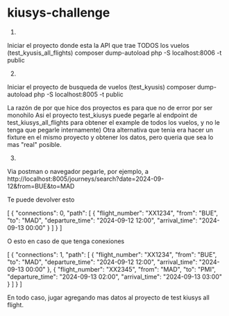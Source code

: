 # kiusys-challenge
1)

Iniciar el proyecto donde esta la API que trae TODOS los vuelos (test_kyusis_all_flights)
composer dump-autoload 
php -S localhost:8006 -t public


2)

Iniciar el proyecto de busqueda de vuelos (test_kyusis)
composer dump-autoload 
php -S localhost:8005 -t public

La razón de por que hice dos proyectos es para que no de error por ser monohilo
Asi el proyecto test_kiusys puede pegarle al endpoint de test_kiusys_all_flights para obtener el example de todos los vuelos, y no le tenga que pegarle internamente)
Otra alternativa que tenia era hacer un fixture en el mismo proyecto y obtener los datos, pero queria que sea lo mas "real" posible.


3)

Via postman o navegador pegarle, por ejemplo, a http://localhost:8005/journeys/search?date=2024-09-12&from=BUE&to=MAD

Te puede devolver esto

[ { "connections": 0, "path": [ { "flight_number": "XX1234", "from": "BUE", "to": "MAD", "departure_time": "2024-09-12 12:00", "arrival_time": "2024-09-13 00:00" } ] } ]

O esto en caso de que tenga conexiones

[ { "connections": 1, "path": [ { "flight_number": "XX1234", "from": "BUE", "to": "MAD", "departure_time": "2024-09-12 12:00", "arrival_time": "2024-09-13 00:00" }, { "flight_number": "XX2345", "from": "MAD", "to": "PMI", "departure_time": "2024-09-13 02:00", "arrival_time": "2024-09-13 03:00" } ] } ]

En todo caso, jugar agregando mas datos al proyecto de test kiusys all flight.
